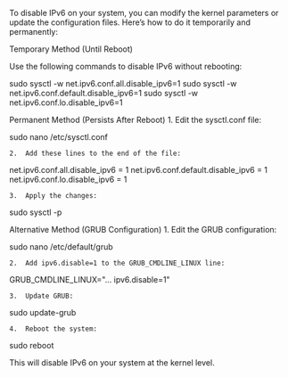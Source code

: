 To disable IPv6 on your system, you can modify the kernel parameters or update the configuration files. Here’s how to do it temporarily and permanently:

Temporary Method (Until Reboot)

Use the following commands to disable IPv6 without rebooting:

sudo sysctl -w net.ipv6.conf.all.disable_ipv6=1
sudo sysctl -w net.ipv6.conf.default.disable_ipv6=1
sudo sysctl -w net.ipv6.conf.lo.disable_ipv6=1

Permanent Method (Persists After Reboot)
	1.	Edit the sysctl.conf file:

sudo nano /etc/sysctl.conf


	2.	Add these lines to the end of the file:

net.ipv6.conf.all.disable_ipv6 = 1
net.ipv6.conf.default.disable_ipv6 = 1
net.ipv6.conf.lo.disable_ipv6 = 1


	3.	Apply the changes:

sudo sysctl -p



Alternative Method (GRUB Configuration)
	1.	Edit the GRUB configuration:

sudo nano /etc/default/grub


	2.	Add ipv6.disable=1 to the GRUB_CMDLINE_LINUX line:

GRUB_CMDLINE_LINUX="... ipv6.disable=1"


	3.	Update GRUB:

sudo update-grub


	4.	Reboot the system:

sudo reboot



This will disable IPv6 on your system at the kernel level.